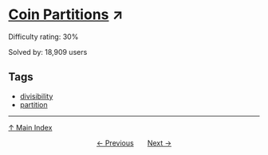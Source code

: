 # [Coin Partitions](https://projecteuler.net/problem=78) ↗️

Difficulty rating: 30%

Solved by: 18,909 users
## Tags

- [divisibility](../tags/divisibility.md)
- [partition](../tags/partition.md)



---

[↑ Main Index](../README.md)


<div align=center><a href='77.md'>← Previous</a> &nbsp;&nbsp; &nbsp;&nbsp;  <a href='79.md'>Next →</a></div>
